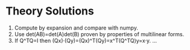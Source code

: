 # Theory Solutions
1. Compute by expansion and compare with numpy.
2. Use det(AB)=det(A)det(B) proven by properties of multilinear forms.
3. If Q^TQ=I then (Qx)·(Qy)=(Qx)^T(Qy)=x^T(Q^TQ)y=x·y.
...
